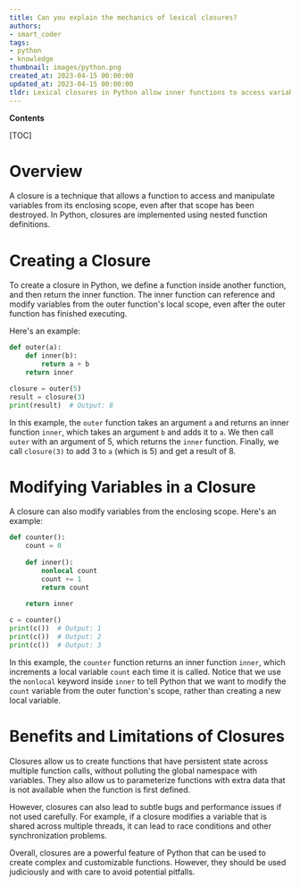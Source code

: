 ```yaml
---
title: Can you explain the mechanics of lexical closures?
authors:
- smart_coder
tags:
- python
- knowledge
thumbnail: images/python.png
created_at: 2023-04-15 00:00:00
updated_at: 2023-04-15 00:00:00
tldr: Lexical closures in Python allow inner functions to access variables from outer functions, even after the outer function has returned.
---
```


**Contents**

[TOC]

# Overview

A closure is a technique that allows a function to access and manipulate variables from its enclosing scope, even after that scope has been destroyed. In Python, closures are implemented using nested function definitions.

# Creating a Closure

To create a closure in Python, we define a function inside another function, and then return the inner function. The inner function can reference and modify variables from the outer function's local scope, even after the outer function has finished executing. 

Here's an example:

```python
def outer(a):
    def inner(b):
        return a + b
    return inner

closure = outer(5)
result = closure(3)
print(result)  # Output: 8
```

In this example, the `outer` function takes an argument `a` and returns an inner function `inner`, which takes an argument `b` and adds it to `a`. We then call `outer` with an argument of 5, which returns the `inner` function. Finally, we call `closure(3)` to add 3 to `a` (which is 5) and get a result of 8.

# Modifying Variables in a Closure

A closure can also modify variables from the enclosing scope. Here's an example:

```python
def counter():
    count = 0
    
    def inner():
        nonlocal count
        count += 1
        return count
        
    return inner

c = counter()
print(c())  # Output: 1
print(c())  # Output: 2
print(c())  # Output: 3
```

In this example, the `counter` function returns an inner function `inner`, which increments a local variable `count` each time it is called. Notice that we use the `nonlocal` keyword inside `inner` to tell Python that we want to modify the `count` variable from the outer function's scope, rather than creating a new local variable.

# Benefits and Limitations of Closures

Closures allow us to create functions that have persistent state across multiple function calls, without polluting the global namespace with variables. They also allow us to parameterize functions with extra data that is not available when the function is first defined.

However, closures can also lead to subtle bugs and performance issues if not used carefully. For example, if a closure modifies a variable that is shared across multiple threads, it can lead to race conditions and other synchronization problems.

Overall, closures are a powerful feature of Python that can be used to create complex and customizable functions. However, they should be used judiciously and with care to avoid potential pitfalls.
